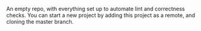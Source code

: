An empty repo, with everything set up to automate lint and correctness checks. You can start a new project by adding this project as a remote, and cloning the master branch.
